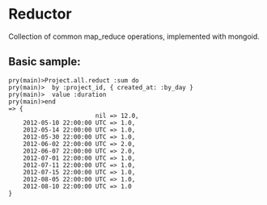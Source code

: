 Reductor
========

Collection of common map_reduce operations, implemented with mongoid. 
## Basic sample:

```
pry(main)>Project.all.reduct :sum do
pry(main)>  by :project_id, { created_at: :by_day }
pry(main)>  value :duration
pry(main)>end
=> {
                        nil => 12.0,
    2012-05-10 22:00:00 UTC => 1.0,
    2012-05-14 22:00:00 UTC => 1.0,
    2012-05-30 22:00:00 UTC => 1.0,
    2012-06-02 22:00:00 UTC => 2.0,
    2012-06-07 22:00:00 UTC => 2.0,
    2012-07-01 22:00:00 UTC => 1.0,
    2012-07-11 22:00:00 UTC => 1.0,
    2012-07-15 22:00:00 UTC => 1.0,
    2012-08-05 22:00:00 UTC => 1.0,
    2012-08-10 22:00:00 UTC => 1.0
}

```
